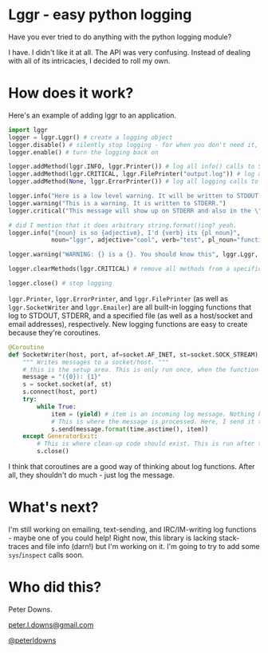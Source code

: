 # Lggr - easy python logging

Have you ever tried to do anything with the python logging module?

I have. I didn't like it at all. The API was very confusing. Instead of dealing with all of its intricacies, I decided to roll my own.

# How does it work?

Here's an example of adding lggr to an application.

```python
import lggr
logger = lggr.Lggr() # create a logging object
logger.disable() # silently stop logging - for when you don't need it, but might in the future
logger.enable() # turn the logging back on

logger.addMethod(lggr.INFO, lggr.Printer()) # log all info() calls to STDOUT
logger.addMethod(lggr.CRITICAL, lggr.FilePrinter("output.log")) # log all critical() calls to an output file
logger.addMethod(None, lggr.ErrorPrinter()) # log all logging calls to STDERR

logger.info("Here is a low level warning. It will be written to STDOUT and STDERR")
logger.warning("This is a warning. It is written to STDERR.")
logger.critical("This message will show up on STDERR and also in the \"output.log\" file")

# did I mention that it does arbitrary string.format()ing? yeah.
logger.info("{noun} is so {adjective}, I'd {verb} its {pl_noun}",
			noun="lggr", adjective="cool", verb="test", pl_noun="functions")

logger.warning("WARNING: {} is a {}. You should know this", lggr.Lggr, type(lggr.Lggr))

logger.clearMethods(lggr.CRITICAL) # remove all methods from a specific level

logger.close() # stop logging
```

`lggr.Printer`, `lggr.ErrorPrinter`, and `lggr.FilePrinter` (as well as `lggr.SocketWriter` and `lggr.Emailer`) are all built-in logging functions that log to STDOUT, STDERR, and a specified file (as well as a host/socket and email addresses), respectively. New logging functions are easy to create because they're coroutines.

```python
@Coroutine
def SocketWriter(host, port, af=socket.AF_INET, st=socket.SOCK_STREAM):
	""" Writes messages to a socket/host. """
	# this is the setup area. This is only run once, when the function is called for the first time
	message = "({0}): {1}"
	s = socket.socket(af, st)
	s.connect(host, port)
	try:
		while True:
			item = (yield) # item is an incoming log message. Nothing happens until it is received
			# This is where the message is processed. Here, I send it to a a socket.
			s.send(message.format(time.asctime(), item)) 
	except GeneratorExit:
		# This is where clean-up code should exist. This is run after the coroutine is .close()ed
		s.close()
```

I think that coroutines are a good way of thinking about log functions. After all, they shouldn't do much - just log the message.

# What's next?
I'm still working on emailing, text-sending, and IRC/IM-writing log functions - maybe one of you could help!
Right now, this library is lacking stack-traces and file info (darn!) but I'm working on it. I'm going to try to add some `sys`/`inspect` calls soon. 

# Who did this?
Peter Downs.

peter.l.downs@gmail.com

[@peterldowns](http://twitter.com/peterldowns)

